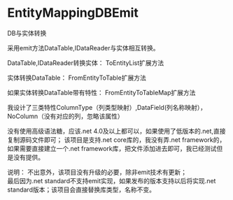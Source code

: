 # EntityMappingDBEmit
DB与实体转换

采用emit方法DataTable,IDataReader与实体相互转换。

DataTable,IDataReader转换实体：
ToEntityList扩展方法

实体转换DataTable：
FromEntityToTable扩展方法

如果实体转换DataTable带有特性：
FromEntityToTableMap扩展方法

我设计了三类特性ColumnType（列类型映射）,DataField(列名称映射），NoColumn（没有对应的列，忽略该属性）  

没有使用高级语法糖，应该.net 4.0及以上都可以，如果使用了低版本的.net,直接复制源码文件即可；
该项目是支持.net core库的，我没有弄.net framework的，如果需要直接建立一个.net framework库，把文件添加进去即可，我已经测试但是没有提供。

说明：
不出意外，该项目没有升级的必要，除非emit技术有更新；  
最后因为.net standard不支持emit实现，如果发布的版本支持以后将实现.net standard版本；该项目会直接替换库类型，名称不变。

